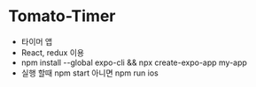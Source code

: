 # Tomato-Timer

- 타이머 앱
- React, redux 이용
- npm install --global expo-cli && npx create-expo-app my-app
- 실행 할때 npm start 아니면 npm run ios

